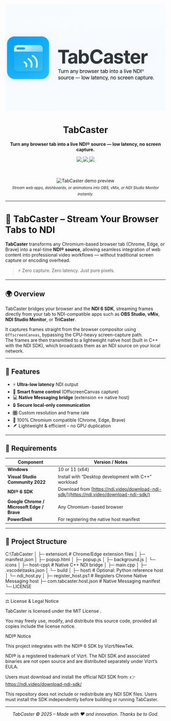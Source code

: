 <div align="center">
  <img src="assets/TabCaster_banner-white.png" width="600" alt="TabCaster Logo" />

  <h1>TabCaster</h1>
  <p><b>Turn any browser tab into a live NDI® source — low latency, no screen capture.</b></p>

  <a href="https://ndi.video/download-ndi-sdk/">
    <img src="https://img.shields.io/badge/NDI%20SDK-Required-blue?style=for-the-badge&logo=NDI" />
  </a>
  <a href="https://developer.chrome.com/docs/extensions/">
    <img src="https://img.shields.io/badge/Chrome%20Extension-Manifest%20v3-green?style=for-the-badge&logo=googlechrome" />
  </a>
  <a href="LICENSE">
    <img src="https://img.shields.io/badge/License-MIT-yellow?style=for-the-badge" />
  </a>

  <br><br>
  <img src="https://github.com/yourusername/tabcaster/assets/demo.gif" width="720" alt="TabCaster demo preview" />
  <br>
  <sub><i>Stream web apps, dashboards, or animations into OBS, vMix, or NDI Studio Monitor instantly.</i></sub>
</div>

---

# 🎥 TabCaster – Stream Your Browser Tabs to NDI

**TabCaster** transforms any Chromium-based browser tab (Chrome, Edge, or Brave) into a real-time **NDI® source**, allowing seamless integration of web content into professional video workflows — without traditional screen capture or encoding overhead.

> ⚡️ Zero capture. Zero latency. Just pure pixels.

---

## 🌍 Overview

TabCaster bridges your browser and the **NDI 6 SDK**, streaming frames directly from your tab to NDI-compatible apps such as **OBS Studio**, **vMix**, **NDI Studio Monitor**, or **TriCaster**.

It captures frames straight from the browser compositor using `OffscreenCanvas`, bypassing the CPU-heavy screen-capture path.  
The frames are then transmitted to a lightweight native host (built in C++ with the NDI SDK), which broadcasts them as an NDI source on your local network.

---

## 🚀 Features

- ⚡ **Ultra-low latency** NDI output
- 🧠 **Smart frame control** (OffscreenCanvas capture)
- 💻 **Native Messaging bridge** (extension ↔ native host)
- 🔒 **Secure local-only communication**
- 🎛️ Custom resolution and frame rate
- 🧩 100% Chromium compatible (Chrome, Edge, Brave)
- 🪶 Lightweight & efficient – no GPU duplication

---

## 🧠 Requirements

| Component | Version / Notes |
|------------|----------------|
| **Windows** | 10 or 11 (x64) |
| **Visual Studio Community 2022** | Install with “Desktop development with C++” workload |
| **NDI® 6 SDK** | Download from [https://ndi.video/download-ndi-sdk/](https://ndi.video/download-ndi-sdk/) |
| **Google Chrome / Microsoft Edge / Brave** | Any Chromium-based browser |
| **PowerShell** | For registering the native host manifest |

---

## 📂 Project Structure

C:\TabCaster
│
├─ extension\ # Chrome/Edge extension files
│ ├─ manifest.json
│ ├─ popup.html
│ ├─ popup.js
│ ├─ background.js
│ └─ icons
│
├─ host-cpp\ # Native C++ NDI bridge
│ ├─ main.cpp
│ ├─ .vscode\tasks.json
│ └─ build
│
├─ host\ # Optional: Python reference host
│ └─ ndi_host.py
│
├─ register_host.ps1 # Registers Chrome Native Messaging host
├─ com.tabcaster.host.json # Native Messaging manifest
└─ LICENSE

---

⚖️ License & Legal Notice

TabCaster is licensed under the MIT License
.

You may freely use, modify, and distribute this source code, provided all copies include the license notice.

NDI® Notice

This project integrates with the NDI® 6 SDK by Vizrt/NewTek.

NDI® is a registered trademark of Vizrt.
The NDI SDK and associated binaries are not open source and are distributed separately under Vizrt’s EULA.

Users must download and install the official NDI SDK from:
👉 https://ndi.video/download-ndi-sdk/

This repository does not include or redistribute any NDI SDK files.
Users must install the SDK independently before building or running TabCaster.

---

<p align="center">
  <i>TabCaster © 2025 – Made with ❤️ and innovation. Thanks be to God.</i>
</p>
